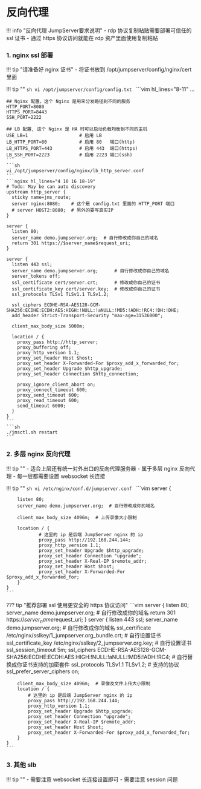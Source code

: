 # 反向代理

!!! info "反向代理 JumpServer要求说明"
    - rdp 协议复制粘贴需要部署可信任的 ssl 证书
    - 通过 https 协议访问就能在 rdp 资产里面使用复制粘贴

### 1. nginx ssl 部署

!!! tip "请准备好 nginx 证书"
    - 将证书放到 /opt/jumpserver/config/nginx/cert 里面

!!! tip ""
    ```sh
    vi /opt/jumpserver/config/config.txt
    ```
    ```vim hl_lines="8-11"
    ...

    ## Nginx 配置，这个 Nginx 是用来分发路径到不同的服务
    HTTP_PORT=8080
    HTTPS_PORT=8443
    SSH_PORT=2222

    ## LB 配置, 这个 Nginx 是 HA 时可以启动负载均衡到不同的主机
    USE_LB=1                   # 启用 LB
    LB_HTTP_PORT=80            # 启用 80   端口(http)
    LB_HTTPS_PORT=443          # 启用 443  端口(https)
    LB_SSH_PORT=2223           # 启用 2223 端口(ssh)
    ```
    ```sh
    vi /opt/jumpserver/config/nginx/lb_http_server.conf
    ```
    ```nginx hl_lines="4 10 16 18-19"
    # Todo: May be can auto discovery
    upstream http_server {
      sticky name=jms_route;
      server nginx:8080;    # 这个是 config.txt 里面的 HTTP_PORT 端口
      # server HOST2:8080;  # 另外的要写真实IP
    }

    server {
      listen 80;
      server_name demo.jumpserver.org;  # 自行修改成你自己的域名
      return 301 https://$server_name$request_uri;
    }

    server {
      listen 443 ssl;
      server_name demo.jumpserver.org;      # 自行修改成你自己的域名
      server_tokens off;
      ssl_certificate cert/server.crt;      # 修改成你自己的证书
      ssl_certificate_key cert/server.key;  # 修改成你自己的证书
      ssl_protocols TLSv1 TLSv1.1 TLSv1.2;

      ssl_ciphers ECDHE-RSA-AES128-GCM-SHA256:ECDHE:ECDH:AES:HIGH:!NULL:!aNULL:!MD5:!ADH:!RC4:!DH:!DHE;
      add_header Strict-Transport-Security "max-age=31536000";

      client_max_body_size 5000m;

      location / {
        proxy_pass http://http_server;
        proxy_buffering off;
        proxy_http_version 1.1;
        proxy_set_header Host $host;
        proxy_set_header X-Forwarded-For $proxy_add_x_forwarded_for;
        proxy_set_header Upgrade $http_upgrade;
        proxy_set_header Connection $http_connection;

        proxy_ignore_client_abort on;
        proxy_connect_timeout 600;
        proxy_send_timeout 600;
        proxy_read_timeout 600;
        send_timeout 6000;
      }
    }
    ```
    ```sh
    ./jmsctl.sh restart
    ```

### 2. 多层 nginx 反向代理

!!! tip ""
    - 适合上层还有统一对外出口的反向代理服务器
    - 属于多层 nginx 反向代理
    - 每一层都需要设置 websocket 长连接

!!! tip ""
    ```sh
    vi /etc/nginx/conf.d/jumpserver.conf
    ```
    ```vim
    server {

        listen 80;
        server_name demo.jumpserver.org;  # 自行修改成你的域名

        client_max_body_size 4096m;  # 上传录像大小限制

        location / {
                # 这里的 ip 是后端 JumpServer nginx 的 ip
                proxy_pass http://192.168.244.144;
                proxy_http_version 1.1;
                proxy_set_header Upgrade $http_upgrade;
                proxy_set_header Connection "upgrade";
                proxy_set_header X-Real-IP $remote_addr;
                proxy_set_header Host $host;
                proxy_set_header X-Forwarded-For $proxy_add_x_forwarded_for;
        }
    }
    ```

??? tip "推荐部署 ssl 使用更安全的 https 协议访问"
    ```vim
    server {
        listen 80;
        server_name demo.jumpserver.org;  # 自行修改成你的域名
        return 301 https://$server_name$request_uri;
    }
    server {
        listen 443 ssl;
        server_name demo.jumpserver.org;  # 自行修改成你的域名
        ssl_certificate   /etc/nginx/sslkey/1_jumpserver.org_bundle.crt;  # 自行设置证书
        ssl_certificate_key  /etc/nginx/sslkey/2_jumpserver.org.key;  # 自行设置证书
        ssl_session_timeout 5m;
        ssl_ciphers ECDHE-RSA-AES128-GCM-SHA256:ECDHE:ECDH:AES:HIGH:!NULL:!aNULL:!MD5:!ADH:!RC4;  # 自行替换成你证书支持的加密套件
        ssl_protocols TLSv1.1 TLSv1.2;  # 支持的协议
        ssl_prefer_server_ciphers on;

        client_max_body_size 4096m;  # 录像及文件上传大小限制
        location / {
            # 这里的 ip 是后端 JumpServer nginx 的 ip
            proxy_pass http://192.168.244.144;
            proxy_http_version 1.1;
            proxy_set_header Upgrade $http_upgrade;
            proxy_set_header Connection "upgrade";
            proxy_set_header X-Real-IP $remote_addr;
            proxy_set_header Host $host;
            proxy_set_header X-Forwarded-For $proxy_add_x_forwarded_for;
        }
    }
    ```

### 3. 其他 slb

!!! tip ""
    - 需要注意 websocket 长连接设置即可
    - 需要注意 session 问题
